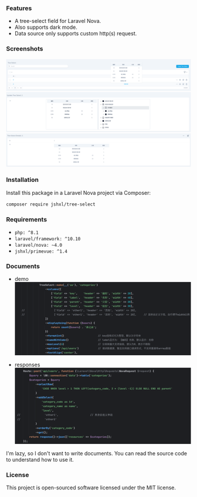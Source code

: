 ### Features

- A tree-select field for Laravel Nova.
- Also supports dark mode.
- Data source only supports custom http(s) request.

### Screenshots

![Index View](docs/index.png)
![Form View](docs/edit.png)
![Detail View](docs/detauk.png)

### Installation

Install this package in a Laravel Nova project via Composer:

```bash
composer require jshxl/tree-select
```

### Requirements

- `php: ^8.1`
- `laravel/framework: ^10.10`
- `laravel/nova: ~4.0`
- `jshxl/primevue: ^1.4`

### Documents

- demo
![Demo1 View](docs/demo.png)

- responses
![Demo2 View](docs/demo2.png)

I'm lazy, so I don't want to write documents. You can read the source code to understand how to use it.

### License

This project is open-sourced software licensed under the MIT license.
